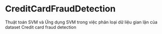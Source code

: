 # CreditCardFraudDetection
Thuật toán SVM và Ứng dụng SVM trong việc phân loại dữ liệu gian lận của dataset Credit card fraud detection
